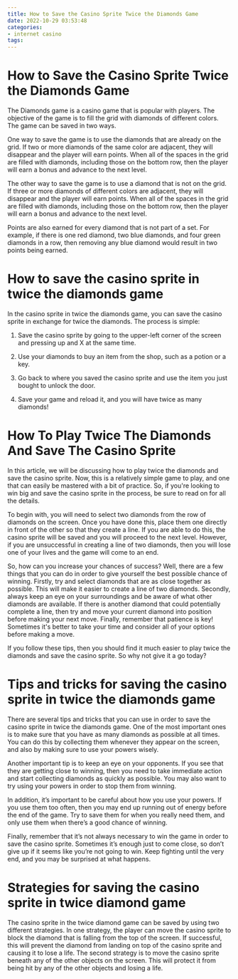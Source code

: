 ```yaml
---
title: How to Save the Casino Sprite Twice the Diamonds Game 
date: 2022-10-29 03:53:48
categories:
- internet casino
tags:
---
```



#  How to Save the Casino Sprite Twice the Diamonds Game 

The Diamonds game is a casino game that is popular with players. The objective of the game is to fill the grid with diamonds of different colors. The game can be saved in two ways.

One way to save the game is to use the diamonds that are already on the grid. If two or more diamonds of the same color are adjacent, they will disappear and the player will earn points. When all of the spaces in the grid are filled with diamonds, including those on the bottom row, then the player will earn a bonus and advance to the next level.

The other way to save the game is to use a diamond that is not on the grid. If three or more diamonds of different colors are adjacent, they will disappear and the player will earn points. When all of the spaces in the grid are filled with diamonds, including those on the bottom row, then the player will earn a bonus and advance to the next level.

Points are also earned for every diamond that is not part of a set. For example, if there is one red diamond, two blue diamonds, and four green diamonds in a row, then removing any blue diamond would result in two points being earned.

#  How to save the casino sprite in twice the diamonds game

In the casino sprite in twice the diamonds game, you can save the casino sprite in exchange for twice the diamonds. The process is simple:

1. Save the casino sprite by going to the upper-left corner of the screen and pressing up and X at the same time.

2. Use your diamonds to buy an item from the shop, such as a potion or a key.

3. Go back to where you saved the casino sprite and use the item you just bought to unlock the door.

4. Save your game and reload it, and you will have twice as many diamonds!

#  How To Play Twice The Diamonds And Save The Casino Sprite

In this article, we will be discussing how to play twice the diamonds and save the casino sprite. Now, this is a relatively simple game to play, and one that can easily be mastered with a bit of practice. So, if you're looking to win big and save the casino sprite in the process, be sure to read on for all the details.

To begin with, you will need to select two diamonds from the row of diamonds on the screen. Once you have done this, place them one directly in front of the other so that they create a line. If you are able to do this, the casino sprite will be saved and you will proceed to the next level. However, if you are unsuccessful in creating a line of two diamonds, then you will lose one of your lives and the game will come to an end.

So, how can you increase your chances of success? Well, there are a few things that you can do in order to give yourself the best possible chance of winning. Firstly, try and select diamonds that are as close together as possible. This will make it easier to create a line of two diamonds. Secondly, always keep an eye on your surroundings and be aware of what other diamonds are available. If there is another diamond that could potentially complete a line, then try and move your current diamond into position before making your next move. Finally, remember that patience is key! Sometimes it's better to take your time and consider all of your options before making a move.

If you follow these tips, then you should find it much easier to play twice the diamonds and save the casino sprite. So why not give it a go today?

#  Tips and tricks for saving the casino sprite in twice the diamonds game

There are several tips and tricks that you can use in order to save the casino sprite in twice the diamonds game. One of the most important ones is to make sure that you have as many diamonds as possible at all times. You can do this by collecting them whenever they appear on the screen, and also by making sure to use your powers wisely.

Another important tip is to keep an eye on your opponents. If you see that they are getting close to winning, then you need to take immediate action and start collecting diamonds as quickly as possible. You may also want to try using your powers in order to stop them from winning.

In addition, it’s important to be careful about how you use your powers. If you use them too often, then you may end up running out of energy before the end of the game. Try to save them for when you really need them, and only use them when there’s a good chance of winning.

Finally, remember that it’s not always necessary to win the game in order to save the casino sprite. Sometimes it’s enough just to come close, so don’t give up if it seems like you’re not going to win. Keep fighting until the very end, and you may be surprised at what happens.

#  Strategies for saving the casino sprite in twice diamond game

The casino sprite in the twice diamond game can be saved by using two different strategies. In one strategy, the player can move the casino sprite to block the diamond that is falling from the top of the screen. If successful, this will prevent the diamond from landing on top of the casino sprite and causing it to lose a life. The second strategy is to move the casino sprite beneath any of the other objects on the screen. This will protect it from being hit by any of the other objects and losing a life.
